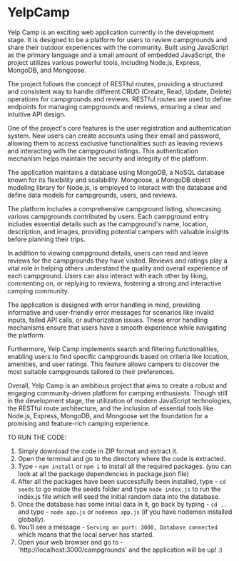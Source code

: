 # YelpCamp
Yelp Camp is an exciting web application currently in the development stage. It is designed to be a platform for users to review campgrounds and share their outdoor experiences with the community. Built using JavaScript as the primary language and a small amount of embedded JavaScript, the project utilizes various powerful tools, including Node.js, Express, MongoDB, and Mongoose.

The project follows the concept of RESTful routes, providing a structured and consistent way to handle different CRUD (Create, Read, Update, Delete) operations for campgrounds and reviews. RESTful routes are used to define endpoints for managing campgrounds and reviews, ensuring a clear and intuitive API design.

One of the project's core features is the user registration and authentication system. New users can create accounts using their email and password, allowing them to access exclusive functionalities such as leaving reviews and interacting with the campground listings. This authentication mechanism helps maintain the security and integrity of the platform.

The application maintains a database using MongoDB, a NoSQL database known for its flexibility and scalability. Mongoose, a MongoDB object modeling library for Node.js, is employed to interact with the database and define data models for campgrounds, users, and reviews.

The platform includes a comprehensive campground listing, showcasing various campgrounds contributed by users. Each campground entry includes essential details such as the campground's name, location, description, and images, providing potential campers with valuable insights before planning their trips.

In addition to viewing campground details, users can read and leave reviews for the campgrounds they have visited. Reviews and ratings play a vital role in helping others understand the quality and overall experience of each campground. Users can also interact with each other by liking, commenting on, or replying to reviews, fostering a strong and interactive camping community.

The application is designed with error handling in mind, providing informative and user-friendly error messages for scenarios like invalid inputs, failed API calls, or authorization issues. These error handling mechanisms ensure that users have a smooth experience while navigating the platform.

Furthermore, Yelp Camp implements search and filtering functionalities, enabling users to find specific campgrounds based on criteria like location, amenities, and user ratings. This feature allows campers to discover the most suitable campgrounds tailored to their preferences.

Overall, Yelp Camp is an ambitious project that aims to create a robust and engaging community-driven platform for camping enthusiasts. Though still in the development stage, the utilization of modern JavaScript technologies, the RESTful route architecture, and the inclusion of essential tools like Node.js, Express, MongoDB, and Mongoose set the foundation for a promising and feature-rich camping experience.

TO RUN THE CODE: 
1) Simply download the code in ZIP format and extract it.
2) Open the terminal and go to the directory where the code is extracted.
3) Type - ```npm install``` or ```npm i``` to install all the required packages. (you can look at all the package dependencies in package.json file)
5) After all the packages have been successfully been installed, type - ```cd seeds``` to go inside the seeds folder and type ```node index.js``` to run the index.js file which will seed the initial random data into the database.
6) Once the database has some initial data in it, go back by typing - ```cd ..``` and type - ```node app.js``` or ```nodemon app.js``` (if you have nodemon installed globally).
7) You'll see a message - ```Serving on port: 3000, Database connected``` which means that the local server has started.
8) Open your web browser and go to - 'http://localhost:3000/campgrounds' and the application will be up! :)
